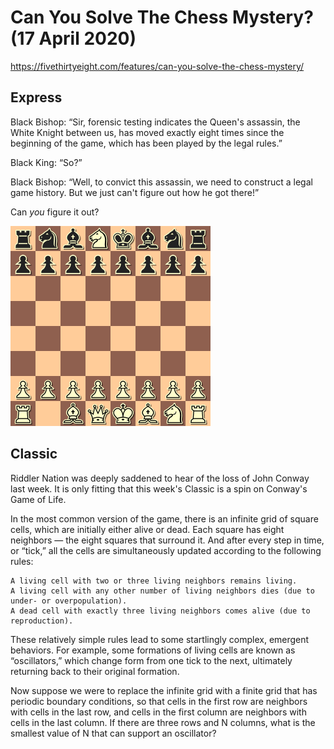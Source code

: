 # Can You Solve The Chess Mystery? (17 April 2020)

https://fivethirtyeight.com/features/can-you-solve-the-chess-mystery/

## Express

Black Bishop: “Sir, forensic testing indicates the Queen's assassin, the White Knight between us, has moved exactly eight times since the beginning of the game, which has been played by the legal rules.”

Black King: “So?”

Black Bishop: “Well, to convict this assassin, we need to construct a legal game history.
But we just can't figure out how he got there!”

Can *you* figure it out?

![chess](https://github.com/kennethaw88/Riddler/blob/master/2020-04-17/chess.png)

## Classic

Riddler Nation was deeply saddened to hear of the loss of John Conway last week.
It is only fitting that this week's Classic is a spin on Conway's Game of Life.

In the most common version of the game, there is an infinite grid of square cells, which are initially either alive or dead. Each square has eight neighbors — the eight squares that surround it. And after every step in time, or “tick,” all the cells are simultaneously updated according to the following rules:

    A living cell with two or three living neighbors remains living.
    A living cell with any other number of living neighbors dies (due to under- or overpopulation).
    A dead cell with exactly three living neighbors comes alive (due to reproduction).

These relatively simple rules lead to some startlingly complex, emergent behaviors. For example, some formations of living cells are known as “oscillators,” which change form from one tick to the next, ultimately returning back to their original formation.

Now suppose we were to replace the infinite grid with a finite grid that has periodic boundary conditions, so that cells in the first row are neighbors with cells in the last row, and cells in the first column are neighbors with cells in the last column. If there are three rows and N columns, what is the smallest value of N that can support an oscillator?

